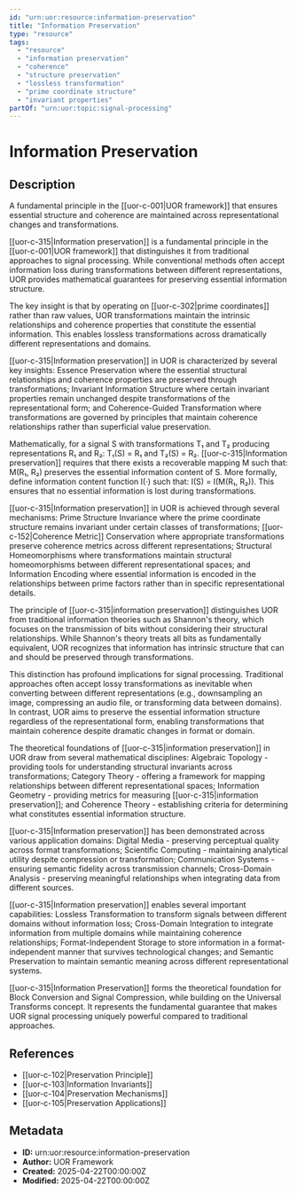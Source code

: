 ```yaml
---
id: "urn:uor:resource:information-preservation"
title: "Information Preservation"
type: "resource"
tags:
  - "resource"
  - "information preservation"
  - "coherence"
  - "structure preservation"
  - "lossless transformation"
  - "prime coordinate structure"
  - "invariant properties"
partOf: "urn:uor:topic:signal-processing"
---
```


# Information Preservation

## Description

A fundamental principle in the [[uor-c-001|UOR framework]] that ensures essential structure and coherence are maintained across representational changes and transformations.

[[uor-c-315|Information preservation]] is a fundamental principle in the [[uor-c-001|UOR framework]] that distinguishes it from traditional approaches to signal processing. While conventional methods often accept information loss during transformations between different representations, UOR provides mathematical guarantees for preserving essential information structure.

The key insight is that by operating on [[uor-c-302|prime coordinates]] rather than raw values, UOR transformations maintain the intrinsic relationships and coherence properties that constitute the essential information. This enables lossless transformations across dramatically different representations and domains.

[[uor-c-315|Information preservation]] in UOR is characterized by several key insights: Essence Preservation where the essential structural relationships and coherence properties are preserved through transformations; Invariant Information Structure where certain invariant properties remain unchanged despite transformations of the representational form; and Coherence-Guided Transformation where transformations are governed by principles that maintain coherence relationships rather than superficial value preservation.

Mathematically, for a signal S with transformations T₁ and T₂ producing representations R₁ and R₂: T₁(S) = R₁ and T₂(S) = R₂. [[uor-c-315|Information preservation]] requires that there exists a recoverable mapping M such that: M(R₁, R₂) preserves the essential information content of S. More formally, define information content function I(·) such that: I(S) = I(M(R₁, R₂)). This ensures that no essential information is lost during transformations.

[[uor-c-315|Information preservation]] in UOR is achieved through several mechanisms: Prime Structure Invariance where the prime coordinate structure remains invariant under certain classes of transformations; [[uor-c-152|Coherence Metric]] Conservation where appropriate transformations preserve coherence metrics across different representations; Structural Homeomorphisms where transformations maintain structural homeomorphisms between different representational spaces; and Information Encoding where essential information is encoded in the relationships between prime factors rather than in specific representational details.

The principle of [[uor-c-315|information preservation]] distinguishes UOR from traditional information theories such as Shannon's theory, which focuses on the transmission of bits without considering their structural relationships. While Shannon's theory treats all bits as fundamentally equivalent, UOR recognizes that information has intrinsic structure that can and should be preserved through transformations.

This distinction has profound implications for signal processing. Traditional approaches often accept lossy transformations as inevitable when converting between different representations (e.g., downsampling an image, compressing an audio file, or transforming data between domains). In contrast, UOR aims to preserve the essential information structure regardless of the representational form, enabling transformations that maintain coherence despite dramatic changes in format or domain.

The theoretical foundations of [[uor-c-315|information preservation]] in UOR draw from several mathematical disciplines: Algebraic Topology - providing tools for understanding structural invariants across transformations; Category Theory - offering a framework for mapping relationships between different representational spaces; Information Geometry - providing metrics for measuring [[uor-c-315|information preservation]]; and Coherence Theory - establishing criteria for determining what constitutes essential information structure.

[[uor-c-315|Information preservation]] has been demonstrated across various application domains: Digital Media - preserving perceptual quality across format transformations; Scientific Computing - maintaining analytical utility despite compression or transformation; Communication Systems - ensuring semantic fidelity across transmission channels; Cross-Domain Analysis - preserving meaningful relationships when integrating data from different sources.

[[uor-c-315|Information preservation]] enables several important capabilities: Lossless Transformation to transform signals between different domains without information loss; Cross-Domain Integration to integrate information from multiple domains while maintaining coherence relationships; Format-Independent Storage to store information in a format-independent manner that survives technological changes; and Semantic Preservation to maintain semantic meaning across different representational systems.

[[uor-c-315|Information Preservation]] forms the theoretical foundation for Block Conversion and Signal Compression, while building on the Universal Transforms concept. It represents the fundamental guarantee that makes UOR signal processing uniquely powerful compared to traditional approaches.

## References

- [[uor-c-102|Preservation Principle]]
- [[uor-c-103|Information Invariants]]
- [[uor-c-104|Preservation Mechanisms]]
- [[uor-c-105|Preservation Applications]]

## Metadata

- **ID:** urn:uor:resource:information-preservation
- **Author:** UOR Framework
- **Created:** 2025-04-22T00:00:00Z
- **Modified:** 2025-04-22T00:00:00Z
